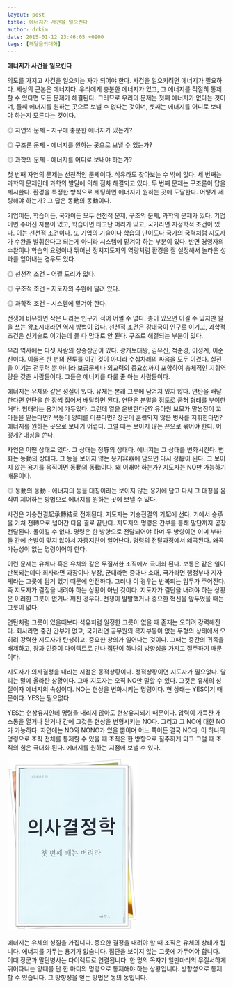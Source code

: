 ```yaml
---
layout: post
title: 에너지가 사건을 일으킨다
author: drkim
date: 2015-01-12 23:46:05 +0900
tags: [깨달음의대화]
---
```

**에너지가 사건을 일으킨다**

  


의도를 가지고 사건을 일으키는 자가 되어야 한다. 사건을 일으키려면 에너지가 필요하다. 세상의 근본은 에너지다. 우리에게 충분한 에너지가 있고, 그 에너지를 적절히 통제할 수 있다면 모든 문제가 해결된다. 그러므로 우리의 문제는 첫째 에너지가 없다는 것이며, 둘째 에너지를 원하는 곳으로 보낼 수 없다는 것이며, 셋째는 에너지를 어디로 보내야 하는지 모른다는 것이다. 

  


◎ 자연의 문제 – 지구에 충분한 에너지가 있는가?   
      
◎ 구조론 문제 - 에너지를 원하는 곳으로 보낼 수 있는가?   
      
◎ 과학의 문제 - 에너지를 어디로 보내야 하는가? 

  


첫 번째 자연의 문제는 선천적인 문제이다. 석유라도 찾아보는 수 밖에 없다. 세 번째는 과학의 문제인데 과학의 발달에 의해 점차 해결되고 있다. 두 번째 문제는 구조론이 답을 제시한다. 환경을 특정한 방식으로 세팅하면 에너지가 원하는 곳에 도달한다. 어떻게 세팅해야 하는가? 그 답은 동動의 동動이다. 

  


기업이든, 학습이든, 국가이든 모두 선천적 문제, 구조의 문제, 과학의 문제가 있다. 기업이면 주어진 자본이 있고, 학습이면 타고난 머리가 있고, 국가라면 지정학적 조건이 있다. 이는 선천적 조건이다. 또 기업의 기술이나 학습의 난이도나 국가의 국력처럼 지도자가 수완을 발휘한다고 되는게 아니라 시스템에 맡겨야 하는 부분이 있다. 반면 경영자의 수완이나 학습의 요령이나 뛰어난 정치지도자의 역량처럼 환경을 잘 설정해서 놀라운 성과를 얻어내는 경우도 있다. 

  


◎ 선천적 조건 – 어쩔 도리가 없다.   
      
◎ 구조적 조건 – 지도자의 수완에 달려 있다.   
      
◎ 과학적 조건 – 시스템에 맡겨야 한다. 

  


전쟁에 비유하면 작은 나라는 인구가 적어 어쩔 수 없다. 총이 있으면 이길 수 있지만 칼을 쓰는 왕조시대라면 역시 방법이 없다. 선천적 조건은 강대국이 인구로 이기고, 과학적 조건은 신기술로 이기는데 둘 다 맘대로 안 된다. 구조로 해결되는 부분이 있다. 

  


우리 역사에는 다섯 사람의 상승장군이 있다. 광개토대왕, 김유신, 척준경, 이성계, 이순신이다. 이들은 한 번의 전투를 이긴 것이 아니라 수십차례의 싸움을 모두 이겼다. 실전을 이기는 전투력 뿐 아니라 보급문제나 외교력의 중요성까지 포함하여 총체적인 지휘역량을 갖춘 사람들이다. 그들은 에너지를 다룰 줄 아는 사람들이다. 

  


에너지는 유체와 같은 성질이 있다. 유체는 본래 그릇에 담겨져 있지 않다. 연탄을 배달한다면 연탄을 한 장씩 집어서 배달하면 된다. 연탄은 분말을 점토로 굳혀 형태를 부여한 거다. 형태라는 용기에 가두었다. 그런데 열을 운반한다면? 유아원 보모가 말썽장이 꼬마들을 맡는다면? 목동이 양떼를 이끈다면? 장군이 훈련되지 않은 병사를 지휘한다면? 에너지를 원하는 곳으로 보내기 어렵다. 그럴 때는 보이지 않는 끈으로 묶어야 한다. 어떻게? 대칭을 쓴다. 

  


자연은 어떤 상태로 있다. 그 상태는 정靜의 상태다. 에너지는 그 상태를 변화시킨다. 변화는 동動의 상태다. 그 동을 보이지 않는 용기容器에 담으면 다시 정靜이 된다. 그 보이지 않는 용기를 움직이면 동動의 동動이다. 왜 이래야 하는가? 지도자는 NO만 가능하기 때문이다. 

  


◎ 동動의 동動 - 에너지의 동을 대칭이라는 보이지 않는 용기에 담고 다시 그 대칭을 움직여 제어하는 방법으로 에너지를 원하는 곳에 보낼 수 있다. 

  


사건은 기승전결起承轉結로 전개된다. 지도자는 기승전결의 기起에 선다. 기에서 승承을 거쳐 전轉으로 넘어간 다음 결로 끝난다. 지도자의 명령은 간부를 통해 말단까지 곧장 전달된다. 돌이킬 수 없다. 명령은 한 방향으로 전달되어야 하며 두 방향이면 이미 부하들 간에 손발이 맞지 않아서 자중지란이 일어난다. 명령의 전달과정에서 왜곡된다. 왜곡가능성이 없는 명령이어야 한다.

  


이런 문제는 유체나 혹은 유체와 같은 무질서한 조직에서 극대화 된다. 보통은 같은 일이 반복되는데다 회사라면 과장이나 부장, 군대라면 중대나 소대, 국가라면 행정부나 지자체라는 그릇에 담겨 있기 때문에 안전하다. 그러나 이 경우는 반복되는 임무가 주어진다. 즉 지도자가 결정을 내려야 하는 상황이 아닌 것이다. 지도자가 결단을 내려야 하는 상황은 이러한 그릇이 없거나 깨진 경우다. 전쟁이 발발했거나 중요한 혁신을 앞두었을 때는 그릇이 없다. 

  


연탄처럼 그릇이 있을때보다 석유처럼 일정한 그릇이 없을 때 존재는 오히려 강력해진다. 회사라면 중간 간부가 없고, 국가라면 공무원의 복지부동이 없는 무형의 상태에서 오히려 강력한 지도자가 탄생하고, 중요한 창의가 일어나는 것이다. 그때는 중간의 귀족을 배제하고, 왕과 민중이 다이렉트로 만나 집단이 하나의 방향성을 가지고 질주하기 때문이다. 

  


지도자가 의사결정을 내리는 지점은 동적상황이다. 정적상황이면 지도자가 필요없다. 달리는 말에 올라탄 상황이다. 그때 지도자는 오직 NO만 말할 수 있다. 그것은 유체의 성질이자 에너지의 속성이다. NO는 현상을 변화시키는 명령이다. 현 상태는 YES이기 때문이다. YES는 필요없다.

  


YES는 현상유지인데 명령을 내리지 않아도 현상유지되기 때문이다. 압력이 가득찬 개스통을 열거나 닫거나 간에 그것은 현상을 변형시키는 NO다. 그리고 그 NO에 대한 NO가 가능하다. 자연에는 NO와 NONO가 있을 뿐이며 어느 쪽이든 결국 NO다. 이 하나의 명령으로 조직 전체를 통제할 수 있을 때 조직은 한 방향으로 질주하게 되고 그럴 때 조직의 힘은 극대화 된다. 에너지를 원하는 지점에 보낼 수 있다. 

  



 
![](/files/attach/images/198/556/555/111.JPG) 

  


에너지는 유체의 성질을 가집니다. 중요한 결정을 내려야 할 때 조직은 유체의 상태가 됩니다. 에너지를 가두는 용기가 없습니다. 집단을 보이지 않는 그릇에 가두어야 합니다. 이때 장군과 말단병사는 다이렉트로 연결됩니다. 한 명의 목자가 일만마리의 무질서하게 뛰어다니는 양떼를 단 한 마디의 명령으로 통제해야 하는 상황입니다. 방향성으로 통제할 수 있습니다. 그 방향성을 얻는 방법은 동의 동입니다.